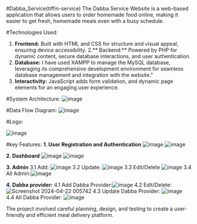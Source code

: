 #Dabba_Service(tiffin-service)
The Dabba Service Website is a web-based application that allows users to order homemade food online, making it easier to get fresh, homemade meals even with a busy schedule.

#Technologies Used:
1. **Frontend:** Built with HTML and CSS for structure and visual appeal, ensuring device accessibility.
2.** Backend:** Powered by PHP for dynamic content, secure database interactions, and user authentication.
3. **Database:** I have used XAMPP to manage the MySQL database, leveraging its comprehensive development environment for seamless database management and integration with the website."
3. **Interactivity:** JavaScript adds form validation, and dynamic page elements for an engaging user experience.

#System Architecture:
![image](https://github.com/user-attachments/assets/fb03ca46-6b45-4c56-8ee0-3a4e3c88b14b)

#Data Flow Diagram:
![image](https://github.com/user-attachments/assets/887beb76-b2cd-4548-a7bd-cd12df1f5325)

#Logo:

![image](https://github.com/user-attachments/assets/4ab778df-017b-4a16-9873-a5cc11996e69)

#key Features:
**1. User Registration and Authentication**
![image](https://github.com/user-attachments/assets/94a58260-ac48-478c-a429-3e868a55f2f6)    ![image](https://github.com/user-attachments/assets/18919789-f185-4907-a415-89ef4921e76f)

**2. Dashboard**
![image](https://github.com/user-attachments/assets/8cb2ecfb-0c14-4825-a86d-1f67eb6c86a3)    ![image](https://github.com/user-attachments/assets/986ab027-0615-4fe6-b1ca-582b68a9345b)

**3. Admin**
3.1 Add: ![image](https://github.com/user-attachments/assets/839266d0-817f-46ba-b3d1-79dbd075b937)           3.2 Update: ![image](https://github.com/user-attachments/assets/12c9dc47-5e83-48ad-8f27-30acd63c0af9)
3.3 Edit/Delete ![image](https://github.com/user-attachments/assets/55a593f2-5209-4197-8167-c41403fe386c)    3.4 All Admin:![image](https://github.com/user-attachments/assets/85902e14-6b4b-483e-85f6-accb7b081dd0)

**4. Dabba provider:**
4.1 Add Dabba Provider:![image](https://github.com/user-attachments/assets/e0df91b6-8cfb-4991-8ff1-8abe930b0616)        4.2 Edit/Delete: ![Screenshot 2024-04-22 005742](https://github.com/user-attachments/assets/6c7b505c-9972-4485-b12f-23cb0022758f)
4.3 Update Dabba Provider: ![image](https://github.com/user-attachments/assets/b9d060b4-c7e6-41b8-b803-70d251de81e2)    4.4 All Dabba Provider: ![image](https://github.com/user-attachments/assets/f3e60f19-3b93-468f-a8c5-b59889fcab6c)








The project involved careful planning, design, and testing to create a user-friendly and efficient meal delivery platform.

